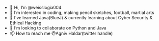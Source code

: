 - 👋 Hi, I’m @weisslogia004
- 👀 I’m interested in coding, making pencil sketches, football, martial arts
- 🌱 I've learned Java(BlueJ) & currently learning about Cyber Security & Ethical Hacking
- 💞️ I’m looking to collaborate on Python and Java
- 📫 How to reach me @Agniv Haldar(twitter handle)

<!---
weisslogia004/weisslogia004 is a ✨ special ✨ repository because its `README.md` (this file) appears on your GitHub profile.
You can click the Preview link to take a look at your changes.
--->
